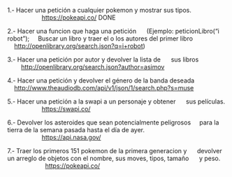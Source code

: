 1.- Hacer una petición a cualquier pokemon y mostrar sus tipos.
                    https://pokeapi.co/ DONE

2.- Hacer una funcion que haga una petición 
    (Ejemplo: peticionLibro(“i robot”);
    Buscar un libro y traer el o los autores del primer libro
    http://openlibrary.org/search.json?q=i+robot) 

3.- Hacer una petición por autor y devolver la lista de 
    sus libros
        http://openlibrary.org/search.json?author=asimov

4.- Hacer una petición y devolver el género de la banda deseada
    http://www.theaudiodb.com/api/v1/json/1/search.php?s=muse

5.- Hacer una petición a la swapi a un personaje y obtener 
    sus películas.
                    https://swapi.co/

6.- Devolver los asteroides que sean potencialmente peligrosos
    para la tierra de la semana pasada hasta el día de ayer.
                    https://api.nasa.gov/

7.- Traer los primeros 151 pokemon de la primera generacion y 
    devolver un arreglo de objetos con el nombre, sus moves, tipos, tamaño 
    y peso.
                      https://pokeapi.co/